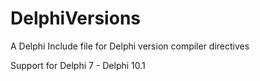 # DelphiVersions
A Delphi Include file for Delphi version compiler directives

Support for Delphi 7 - Delphi 10.1
